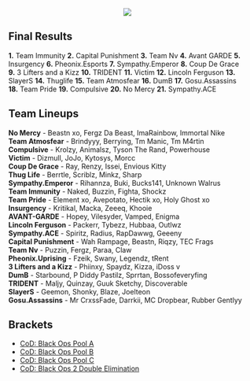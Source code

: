 <div id="q" style="padding: 0 10px;">
<center><img src="http://oi42.tinypic.com/1zcfw2f.jpg"></center>

<h2>Final Results</h2>

<p>
<b>1.</b> Team Immunity
<b>2.</b> Capital Punishment
<b>3.</b> Team Nv
<b>4.</b> Avant GARDE
<b>5.</b> Insurgency
<b>6.</b> Pheonix.Esports
<b>7.</b> Sympathy.Emperor
<b>8.</b> Coup De Grace
<b>9.</b> 3 Lifters and a Kizz
<b>10.</b> TRIDENT
<b>11.</b> Victim
<b>12.</b> Lincoln Ferguson
<b>13.</b> SlayerS
<b>14.</b> Thuglife
<b>15.</b> Team Atmosfear
<b>16.</b> DumB
<b>17.</b> Gosu.Assassins
<b>18.</b> Team Pride
<b>19.</b> Compulsive
<b>20.</b> No Mercy
<b>21.</b> Sympathy.ACE



</p>
<h2>Team Lineups</h2>
<b>No Mercy</b> - Beastn xo, Fergz Da Beast, ImaRainbow, Immortal Nike<br>
<b>Team Atmosfear</b> - Brindyyy, Berrying, Tm Manic, Tm M4rtin<br>
<b>Compulsive</b> - Krolzy, Animalsz, Tyson The Rand, Powerhouse<br>
<b>Victim</b> - Dizmull, JoJo, Kytosys, Morcc<br>
<b>Coup De Grace</b> - Ray, Renzy, Issei, Envious Kitty<br>
<b>Thug Life</b> - Berrtle, Scriblz, Minkz, Sharp<br>
<b>Sympathy.Emperor</b> - Rihannza, Buki, Bucks141, Unknown Walrus<br>
<b>Team Immunity</b> - Naked, Buzzin, Fighta, Shockz<br>
<b>Team Pride</b> - Element xo, Avepotato, Hectik xo, Holy Ghost xo<br>
<b>Insurgency</b> - Kritikal, Macka, Zeeeq, Khooie<br>
<b>AVANT-GARDE</b> - Hopey, Vilesyder, Vamped, Enigma<br>
<b>Lincoln Ferguson</b> - Packerr, Tybezz, Hubbaa, Outlwz<br>
<b>Sympathy.ACE</b> - Spiritz, Radius, RapDawwg, Geeeny<br>
<b>Capital Punishment</b> - Wah Rampage, Beastn, Riqzy, TEC Frags<br>
<b>Team Nv</b> - Puzzin, Fergz, Paraa, Claw<br>
<b>Pheonix.Uprising</b> - Fzeik, Swany, Legendz, tRent<br>
<b>3 Lifters and a Kizz</b> - Phiinxy, Spaydz, Kizza, iDoss v<br>
<b>DumB</b> - Starbound, P Diddy Pastilz, Sprrtan, Bossofeveryfing<br>
<b>TRIDENT</b> - Maljy, Quinzay, Guuk Sketchy, Discoverable<br>
<b>SlayerS</b> - Geemon, Shonky, Blaze, Joelteon<br>
<b>Gosu.Assassins</b> - Mr CrxssFade, Darrkii, MC Dropbear, Rubber Gentlyy<br>



<h2>Brackets</h2>
<ul>
<li><a href="http://acl_melbourne_2013.challonge.com/paclmelbbo2pa">CoD: Black Ops Pool A</a></li>
<li><a href="http://acl_melbourne_2013.challonge.com/paclmelbbo2pb">CoD: Black Ops Pool B</a></li>
<li><a href="http://acl_melbourne_2013.challonge.com/paclmelbbo2pc">CoD: Black Ops Pool C</a></li>
<li><a href="http://acl_melbourne_2013.challonge.com/paclmelbbo2de">CoD: Black Ops 2 Double Elimination</a></li>
</ul>
</div>